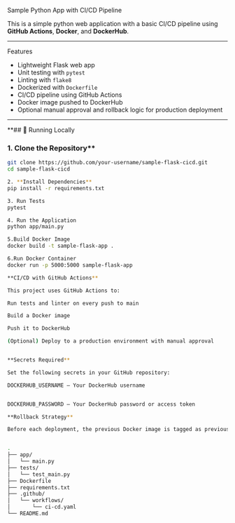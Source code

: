 Sample Python App with CI/CD Pipeline

This is a simple python web application with a basic CI/CD pipeline using **GitHub Actions**, **Docker**, and **DockerHub**.

---
Features

- Lightweight Flask web app
- Unit testing with `pytest`
- Linting with `flake8`
- Dockerized with `Dockerfile`
- CI/CD pipeline using GitHub Actions
- Docker image pushed to DockerHub
- Optional manual approval and rollback logic for production deployment

---

**## 🧪 Running Locally

### 1. Clone the Repository**

```bash
git clone https://github.com/your-username/sample-flask-cicd.git
cd sample-flask-cicd

2. **Install Dependencies**
pip install -r requirements.txt

3. Run Tests
pytest

4. Run the Application
python app/main.py

5.Build Docker Image
docker build -t sample-flask-app .

6.Run Docker Container
docker run -p 5000:5000 sample-flask-app

**CI/CD with GitHub Actions**

This project uses GitHub Actions to:

Run tests and linter on every push to main

Build a Docker image

Push it to DockerHub

(Optional) Deploy to a production environment with manual approval


**Secrets Required**

Set the following secrets in your GitHub repository:

DOCKERHUB_USERNAME – Your DockerHub username


DOCKERHUB_PASSWORD – Your DockerHub password or access token

**Rollback Strategy**

Before each deployment, the previous Docker image is tagged as previous. In case of a failure, the deployment workflow can roll back to the last stable version.


.
├── app/
│   └── main.py
├── tests/
│   └── test_main.py
├── Dockerfile
├── requirements.txt
├── .github/
│   └── workflows/
│       └── ci-cd.yaml
└── README.md

